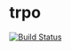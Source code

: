 # trpo

[![Build Status](https://travis-ci.com/mzin3p-91/trpo.svg?branch=master)](https://travis-ci.com/mzin3p-91/trpo)